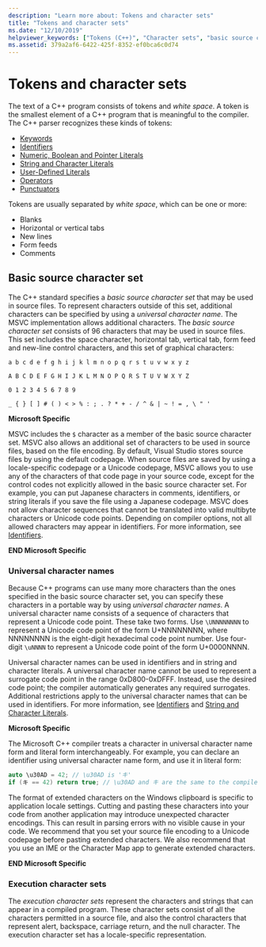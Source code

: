 ```yaml
---
description: "Learn more about: Tokens and character sets"
title: "Tokens and character sets"
ms.date: "12/10/2019"
helpviewer_keywords: ["Tokens (C++)", "Character sets", "basic source character set (C++)", "universal character names", "basic execution character set (C++)"]
ms.assetid: 379a2af6-6422-425f-8352-ef0bca6c0d74
---
```

# Tokens and character sets

The text of a C++ program consists of tokens and *white space*. A token is the smallest element of a C++ program that is meaningful to the compiler. The C++ parser recognizes these kinds of tokens:

- [Keywords](../cpp/keywords-cpp.md)
- [Identifiers](../cpp/identifiers-cpp.md)
- [Numeric, Boolean and Pointer Literals](../cpp/numeric-boolean-and-pointer-literals-cpp.md)
- [String and Character Literals](../cpp/string-and-character-literals-cpp.md)
- [User-Defined Literals](../cpp/user-defined-literals-cpp.md)
- [Operators](../cpp/cpp-built-in-operators-precedence-and-associativity.md)
- [Punctuators](../cpp/punctuators-cpp.md)

Tokens are usually separated by *white space*, which can be one or more:

- Blanks
- Horizontal or vertical tabs
- New lines
- Form feeds
- Comments

## Basic source character set

The C++ standard specifies a *basic source character set* that may be used in source files. To represent characters outside of this set, additional characters can be specified by using a *universal character name*. The MSVC implementation allows additional characters. The *basic source character set* consists of  96 characters that may be used in source files. This set includes the space character, horizontal tab, vertical tab, form feed and new-line control characters, and this set of graphical characters:

`a b c d e f g h i j k l m n o p q r s t u v w x y z`

`A B C D E F G H I J K L M N O P Q R S T U V W X Y Z`

`0 1 2 3 4 5 6 7 8 9`

`_ { } [ ] # ( ) < > % : ; . ? * + - / ^ & | ~ ! = , \ " '`

**Microsoft Specific**

MSVC includes the `$` character as a member of the basic source character set. MSVC also allows an additional set of characters to be used in source files, based on the file encoding. By default, Visual Studio stores source files by using the default codepage. When source files are saved by using a locale-specific codepage or a Unicode codepage, MSVC allows you to use any of the characters of that code page in your source code, except for the control codes not explicitly allowed in the basic source character set. For example, you can put Japanese characters in comments, identifiers, or string literals if you save the file using a Japanese codepage. MSVC does not allow character sequences that cannot be translated into valid multibyte characters or Unicode code points. Depending on compiler options, not all allowed characters may appear in identifiers. For more information, see [Identifiers](../cpp/identifiers-cpp.md).

**END Microsoft Specific**

### Universal character names

Because C++ programs can use many more characters than the ones specified in the basic source character set, you can specify these characters in a portable way by using *universal character names*. A universal character name consists of a sequence of characters that represent a Unicode code point.  These take two forms. Use `\UNNNNNNNN` to represent a Unicode code point of the form U+NNNNNNNN, where NNNNNNNN is the eight-digit hexadecimal code point number. Use four-digit `\uNNNN` to represent a Unicode code point of the form U+0000NNNN.

Universal character names can be used in identifiers and in string and character literals. A universal character name cannot be used to represent a surrogate code point in the range 0xD800-0xDFFF. Instead, use the desired code point; the compiler automatically generates any required surrogates. Additional restrictions apply to the universal character names that can be used in identifiers. For more information, see [Identifiers](../cpp/identifiers-cpp.md) and [String and Character Literals](../cpp/string-and-character-literals-cpp.md).

**Microsoft Specific**

The Microsoft C++ compiler treats a character in universal character name form and literal form interchangeably. For example, you can declare an identifier using universal character name form, and use it in literal form:

```cpp
auto \u30AD = 42; // \u30AD is 'キ'
if (キ == 42) return true; // \u30AD and キ are the same to the compiler
```

The format of extended characters on the Windows clipboard is specific to application locale settings. Cutting and pasting these characters into your code from another application may introduce unexpected character encodings. This can result in parsing errors with no visible cause in your code. We recommend that you set your source file encoding to a Unicode codepage before pasting extended characters. We also recommend that you use an IME or the Character Map app to generate extended characters.

**END Microsoft Specific**

### Execution character sets

The *execution character sets* represent the characters and strings that can appear in a compiled program. These character sets consist of all the characters permitted in a source file, and also the control characters that represent alert, backspace, carriage return, and the null character. The execution character set has a locale-specific representation.
